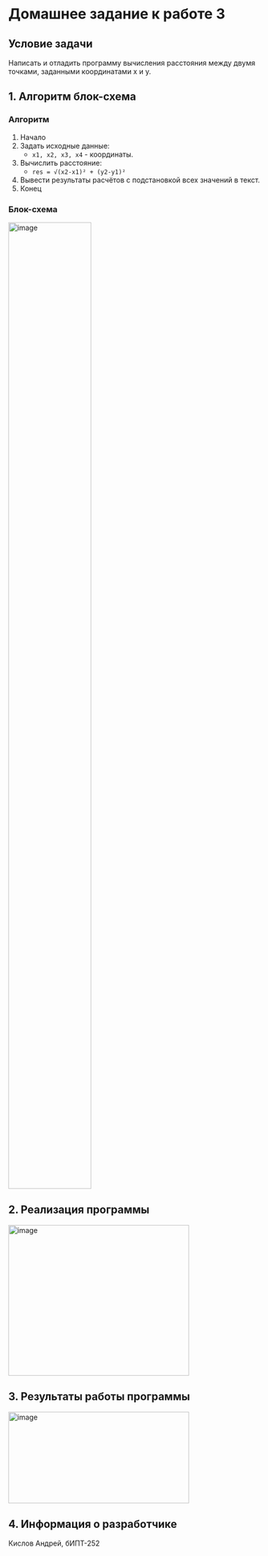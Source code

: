 # Домашнее задание к работе 3 #
## Условие задачи ##
Написать и отладить программу вычисления расстояния между двумя точками, заданными координатами x и y.
## 1. Алгоритм блок-схема ##
### Алгоритм ###
1. Начало
2. Задать исходные данные:
   * ``` x1, x2, x3, x4 ``` - координаты.
3. Вычислить расстояние:
   * ``` res = √(x2-x1)² + (y2-y1)² ```
4. Вывести результаты расчётов с подстановкой всех значений в текст.
5. Конец
### Блок-схема ###
<img width="165" height="1924" alt="image" src="https://github.com/user-attachments/assets/d6d4043e-9820-43e0-a4b6-748046fbb6ee" />


## 2. Реализация программы ##
<img width="360" height="300" alt="image" src="https://github.com/user-attachments/assets/a568e090-3304-4615-abb3-04a66766ade0" />


## 3. Результаты работы программы ##
<img width="360" height="182" alt="image" src="https://github.com/user-attachments/assets/6b9e3889-9614-404f-9258-aa877b914b79" />


## 4. Информация о разработчике ##
Кислов Андрей, бИПТ-252
